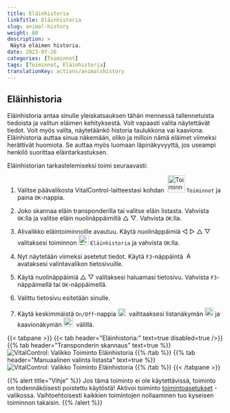 ```yaml
---
title: Eläinhistoria
linkTitle: Eläinhistoria
slug: animal-history
weight: 80
description: >
 Näytä eläimen historia.
date: 2023-07-26
categories: [Toiminnot]
tags: [Toiminnot, Eläinhistoria]
translationKey: actions/animalshistory
---
```


## Eläinhistoria

Eläinhistoria antaa sinulle yleiskatsauksen tähän mennessä tallennetuista tiedoista ja valitun eläimen kehityksestä. Voit vapaasti valita näytettävät tiedot. Voit myös valita, näytetäänkö historia taulukkona vai kaaviona. Eläinhistoria auttaa sinua näkemään, oliko ja milloin nämä eläimet viimeksi herättivät huomiota. Se auttaa myös luomaan läpinäkyvyyttä, jos useampi henkilö suorittaa eläintarkastuksen.

Eläinhistorian tarkastelemiseksi toimi seuraavasti:

1. Valitse päävalikosta VitalControl-laitteestasi kohdan &nbsp;<img src="/icons/actions.svg" width="40" align="bottom" alt="Toiminnot" />  `Toiminnot` ja paina `OK`-nappia.

2. Joko skannaa eläin transponderilla tai valitse eläin listasta. Vahvista `OK`:lla ja valitse eläin nuolinäppäimillä △ ▽. Vahvista `OK`:lla.

3. Alivalikko eläintoiminnoille avautuu. Käytä nuolinäppäimiä ◁ ▷ △ ▽ valitaksesi toiminnon <img src="/icons/actions/history.svg" width="23" align="bottom" alt="Eläinhistoria" /> `Eläinhistoria` ja vahvista `OK`:lla.

4. Nyt näytetään viimeksi asetetut tiedot. Käytä `F3`-näppäintä &nbsp;<img src="/icons/footer/open-popup.svg" width="15" align="bottom" alt="Avaa valikko" /> avataksesi valintavalikon tietosivuille.

5. Käytä nuolinäppäimiä △ ▽ valitaksesi haluamasi tietosivu. Vahvista `F3`-näppäimellä tai `OK`-näppäimellä.

6. Valittu tietosivu esitetään sinulle.

7. Käytä keskimmäistä `On/Off`-nappia <img src="/icons/footer/on-off.svg" width="18" align="bottom" alt="On/Off-nappi" />&nbsp; vaihtaaksesi listanäkymän <img src="/icons/footer/list.svg" width="20" align="bottom" alt="Listanäkymä" /> ja kaavionäkymän <img src="/icons/footer/chart.svg" width="22" align="bottom" alt="Kaavionäkymä" />&nbsp; välillä.

{{< tabpane >}}
{{< tab header="Eläinhistoria:" text=true disabled=true />}}
{{% tab header="Transponderin skannaus" text=true %}}
![VitalControl: Valikko Toiminto Eläinhistoria](../images/animalhistory-scan.png "Eläinhistoria")
{{% /tab %}}
{{% tab header="Manuaalinen valinta listasta" text=true %}}
![VitalControl: Valikko Toiminto Eläinhistoria](../images/animalhistory.png "Eläinhistoria")
{{% /tab %}}
{{< /tabpane >}}

{{% alert title="Vihje" %}}
Jos tämä toiminto ei ole käytettävissä, toiminto on todennäköisesti poistettu käytöstä! Aktivoi toiminto [toimintoasetukset](../settings/) -valikossa. Vaihtoehtoisesti kaikkien toimintojen nollaaminen tuo kyseisen toiminnon takaisin.
{{% /alert %}}
